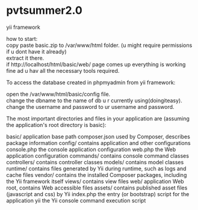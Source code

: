# pvtsummer2.0
yii framework


how to start:   
copy paste basic.zip to /var/www/html folder. (u might require permissions if u dont have it already)  
extract it there.   
if http://localhost/html/basic/web/ page comes up everything is working fine ad u hav all the necessary tools required.    


To access the database created in phpmyadmin from yii framework:

open the /var/www/html/basic/config file.   
change the dbname to the name of db u r currently using(doingiteasy).   
change the username and password to ur username and password.


The most important directories and files in your application are (assuming the application's root directory is basic):

basic/                  application base path
    composer.json       used by Composer, describes package information
    config/             contains application and other configurations
        console.php     the console application configuration
        web.php         the Web application configuration
    commands/           contains console command classes
    controllers/        contains controller classes
    models/             contains model classes
    runtime/            contains files generated by Yii during runtime, such as logs and cache files
    vendor/             contains the installed Composer packages, including the Yii framework itself
    views/              contains view files
    web/                application Web root, contains Web accessible files
        assets/         contains published asset files (javascript and css) by Yii
        index.php       the entry (or bootstrap) script for the application
    yii                 the Yii console command execution script

